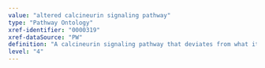 ```yaml
---
value: "altered calcineurin signaling pathway"
type: "Pathway Ontology"
xref-identifier: "0000319"
xref-dataSource: "PW"
definition: "A calcineurin signaling pathway that deviates from what its normal course should be. Aberrant calcineurin pathway, alone or in combination with other pathways underlie various diseases. One example is the role a constitutively active calcineurin plays in cardiac hypertrophy, via the NFAT pathway."
level: "4"
---
```

